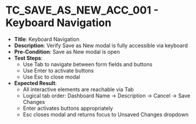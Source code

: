 # TC_SAVE_AS_NEW_ACC_001 - Keyboard Navigation

* **Title**: Keyboard Navigation
* **Description**: Verify Save as New modal is fully accessible via keyboard
* **Pre-Condition**: Save as New modal is open
* **Test Steps**:
  * Use Tab to navigate between form fields and buttons
  * Use Enter to activate buttons
  * Use Esc to close modal
* **Expected Result**:
  * All interactive elements are reachable via Tab
  * Logical tab order: Dashboard Name → Description → Cancel → Save Changes
  * Enter activates buttons appropriately
  * Esc closes modal and returns focus to Unsaved Changes dropdown